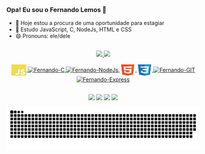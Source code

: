 ### Opa! Eu sou o Fernando Lemos 👋



- 🔭 Hoje estou a procura de uma oportunidade para estagiar
- 🌱 Estudo JavaScript, C, NodeJs, HTML e CSS 
- 😄 Pronouns: ele/dele

##

<div align="center" style="display: inline_block">
  <a href="https://github.com/lefernando">
  <img height="180em" src="https://github-readme-stats.vercel.app/api?username=lefernando&show_icons=true&theme=synthwave&include_all_commits=true&count_private=true"/>
  <img height="180em" src="https://github-readme-stats.vercel.app/api/top-langs/?username=lefernando&layout=compact&langs_count=7&theme=synthwave"/>
</div>
  
  <div align="center" style="display: inline_block"><br>
  <img align="center" alt="Fernando-Js" height="30" width="40" src="https://raw.githubusercontent.com/devicons/devicon/master/icons/javascript/javascript-plain.svg">
  <img align="center" alt="Fernando-C" height="30" width="40"         src="https://cdn.jsdelivr.net/gh/devicons/devicon/icons/c/c-original.svg" />
  <img align="center" alt="Fernando-NodeJs" height="30" width="40" src="https://cdn.jsdelivr.net/gh/devicons/devicon/icons/nodejs/nodejs-original.svg" />
  <img align="center" alt="Fernando-HTML" height="30" width="40" src="https://raw.githubusercontent.com/devicons/devicon/master/icons/html5/html5-original.svg">
  <img align="center" alt="Fernando-CSS" height="30" width="40" src="https://raw.githubusercontent.com/devicons/devicon/master/icons/css3/css3-original.svg">
  <img align="center" alt="Fernando-GIT" height="30" width="40"     src="https://cdn.jsdelivr.net/gh/devicons/devicon/icons/git/git-original.svg" /> 
  <img align="center" alt="Fernando-Express" height="30" width="40" src="https://cdn.jsdelivr.net/gh/devicons/devicon/icons/express/express-original.svg" />    

</div>
  
  ##
  
  <div align="center"> 
    
  <a href="https://instagram.com/le.fernando_" target="_blank"><img src="https://img.shields.io/badge/-Instagram-%23E4405F?style=for-the-badge&logo=instagram&logoColor=white" target="_blank"></a>
 <a href="https://discord.gg/Fernando Lemos#2392" target="_blank"><img src="https://img.shields.io/badge/Discord-7289DA?style=for-the-badge&logo=discord&logoColor=white" target="_blank"></a> 
  <a href = "mailto:fsnvag12@gmail.com"><img src="https://img.shields.io/badge/-Gmail-%23333?style=for-the-badge&logo=gmail&logoColor=white" target="_blank"></a>
  <a href="https://www.linkedin.com/in/https://www.linkedin.com/in/fernandosantos77/" target="_blank"><img src="https://img.shields.io/badge/-LinkedIn-%230077B5?style=for-the-badge&logo=linkedin&logoColor=white" target="_blank"></a> 
    
  ![Snake animation](https://github.com/lefernando/lefernando/blob/output/github-contribution-grid-snake.svg)
    
  </div> 
 
